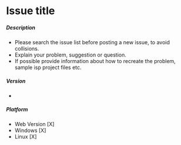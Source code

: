 # Issue title

##### Description
 - Please search the issue list before posting a new issue, to avoid collisions.
 - Explain your problem, suggestion or question.
 - If possible provide information about how to recreate the problem, sample isp project files etc.

##### Version
 - <VERSION> <TIMESTAMP>

##### Platform
 - Web Version [X]
 - Windows [X]
 - Linux [X]